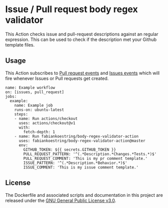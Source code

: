 # Issue / Pull request body regex validator
This Action checks issue and pull-request descriptions against an regular expression. This can be used to check if the description met your Github template files.

## Usage
This Action subscribes to [Pull request events](https://developer.github.com/v3/activity/events/types/#pullrequestevent) and [Issues events](https://developer.github.com/v3/activity/events/types/#issuesevent) which will fire whenever Issues or Pull requests get created.

```workflow
name: Example workflow
on: [issues, pull_request]
jobs:
  example:
    name: Example job
    runs-on: ubuntu-latest
    steps:
    - name: Run actions/checkout 
      uses: actions/checkout@v1
      with:
        fetch-depth: 1
    - name: Run fabiankoestring/body-regex-validator-action
      uses: fabiankoestring/body-regex-validator-action@master
      env:
        GITHUB_TOKEN: ${{ secrets.GITHUB_TOKEN }}
        PULL_REQUEST_PATTERN: '^(.*Description.*Changes.*Tests.*)$'
        PULL_REQUEST_COMMENT: 'This is my pr comment template.'
        ISSUE_PATTERN: '^(.*Description.*Behavior.*)$'
        ISSUE_COMMENT: 'This is my issue comment template.'
```

## License
The Dockerfile and associated scripts and documentation in this project are released under the [GNU General Public License v3.0](LICENSE).
